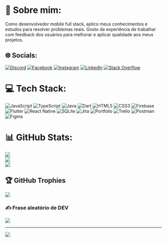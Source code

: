 # 💫 Sobre mim:
Como desenvolvedor mobile full stack, aplico meus conhecimentos e estudos para resolver problemas reais. Gosto da experiência de trabalhar com feedback dos usuários para melhorar e aplicar qualidade aos meus projetos.


## 🌐 Socials:
[![Discord](https://img.shields.io/badge/Discord-%237289DA.svg?logo=discord&logoColor=white)](https://discord.gg/https://discord.gg/FQTQCqNT) [![Facebook](https://img.shields.io/badge/Facebook-%231877F2.svg?logo=Facebook&logoColor=white)](https://facebook.com/xanddy.santos.52) [![Instagram](https://img.shields.io/badge/Instagram-%23E4405F.svg?logo=Instagram&logoColor=white)](https://instagram.com/alexandre94s/) [![LinkedIn](https://img.shields.io/badge/LinkedIn-%230077B5.svg?logo=linkedin&logoColor=white)](https://linkedin.com/in/alexandre-sobral-santos-a42a05203/) [![Stack Overflow](https://img.shields.io/badge/-Stackoverflow-FE7A16?logo=stack-overflow&logoColor=white)](https://stackoverflow.com/users/20961341/alexandre-sobral) 

# 💻 Tech Stack:
![JavaScript](https://img.shields.io/badge/javascript-%23323330.svg?style=for-the-badge&logo=javascript&logoColor=%23F7DF1E) ![TypeScript](https://img.shields.io/badge/typescript-%23007ACC.svg?style=for-the-badge&logo=typescript&logoColor=white) ![Java](https://img.shields.io/badge/java-%23ED8B00.svg?style=for-the-badge&logo=java&logoColor=white) ![Dart](https://img.shields.io/badge/dart-%230175C2.svg?style=for-the-badge&logo=dart&logoColor=white) ![HTML5](https://img.shields.io/badge/html5-%23E34F26.svg?style=for-the-badge&logo=html5&logoColor=white) ![CSS3](https://img.shields.io/badge/css3-%231572B6.svg?style=for-the-badge&logo=css3&logoColor=white) ![Firebase](https://img.shields.io/badge/firebase-%23039BE5.svg?style=for-the-badge&logo=firebase) ![Flutter](https://img.shields.io/badge/Flutter-%2302569B.svg?style=for-the-badge&logo=Flutter&logoColor=white) ![React Native](https://img.shields.io/badge/react_native-%2320232a.svg?style=for-the-badge&logo=react&logoColor=%2361DAFB) ![SQLite](https://img.shields.io/badge/sqlite-%2307405e.svg?style=for-the-badge&logo=sqlite&logoColor=white) ![Jira](https://img.shields.io/badge/jira-%230A0FFF.svg?style=for-the-badge&logo=jira&logoColor=white) ![Portfolio](https://img.shields.io/badge/Portfolio-%23000000.svg?style=for-the-badge&logo=firefox&logoColor=#FF7139) ![Trello](https://img.shields.io/badge/Trello-%23026AA7.svg?style=for-the-badge&logo=Trello&logoColor=white) ![Postman](https://img.shields.io/badge/Postman-FF6C37?style=for-the-badge&logo=postman&logoColor=white) 	![Figma](https://img.shields.io/badge/figma-%23F24E1E.svg?style=for-the-badge&logo=figma&logoColor=white)
# 📊 GitHub Stats:
![](https://github-readme-stats.vercel.app/api?username=alexandress94&theme=radical&hide_border=false&include_all_commits=true&count_private=true)<br/>
![](https://github-readme-streak-stats.herokuapp.com/?user=alexandress94&theme=radical&hide_border=false)<br/>
![](https://github-readme-stats.vercel.app/api/top-langs/?username=alexandress94&theme=radical&hide_border=false&include_all_commits=true&count_private=true&layout=compact)

## 🏆 GitHub Trophies
![](https://github-profile-trophy.vercel.app/?username=alexandress94&theme=darkhub&no-frame=false&no-bg=true&margin-w=4)

### ✍️ Frase aleatório de DEV
![](https://quotes-github-readme.vercel.app/api?type=horizontal&theme=radical)

---
[![](https://visitcount.itsvg.in/api?id=alexandress94&icon=0&color=0)](https://visitcount.itsvg.in)

<!-- Proudly created with GPRM ( https://gprm.itsvg.in ) -->
